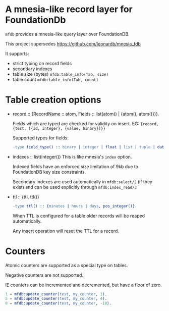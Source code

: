 A mnesia-like record layer for FoundationDb
===

`mfdb` provides a mnesia-like query layer over FoundationDB.

This project supersedes https://github.com/leonardb/mnesia_fdb

It supports:
- strict typing on record fields
- secondary indexes
- table size (bytes) `mfdb:table_info(Tab, size)`
- table count `mfdb:table_info(Tab, count)`

# Table creation options

- record :: {RecordName :: atom, Fields :: list(atom() | {atom(), atom()})}.

    Fields which are typed are checked for validity on insert.
EG: `{record, {test, [{id, integer}, {value, binary}]}}`

    Supported types for fields:
    
    ```erlang
    -type field_type() :: binary | integer | float | list | tuple | date | datetime | time | inet | inet4 | inet6 | atom | any | term | undefined | null.
  ```

- indexes :: list(integer())
    This is like mnesia's `index` option.

    Indexed fields have an enforced size limitation of 9kb due to FoundationDB key size constraints.
    
    Secondary indexes are used automatically in `mfdb:select/2` (if they exist) and can be used explicitly through `mfdb:index_read/3`

- ttl :: {ttl, ttl()}
    ```erlang
    -type ttl() :: {minutes | hours | days, pos_integer()}.
  ```
  
  When TTL is configured for a table older records will be reaped automatically.
  
  Any insert operation will reset the TTL for a record.

# Counters

Atomic counters are supported as a special type on tables.

Negative counters are not supported.

IE counters can be incremented and decremented, but have a floor of zero.  

```erlang
1 = mfdb:update_counter(test, my_counter, 1).
5 = mfdb:update_counter(test, my_counter, 4).
0 = mfdb:update_counter(test, my_counter, -10).
```
